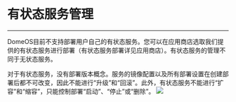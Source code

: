 # 有状态服务管理
---
DomeOS目前不支持部署用户自己的有状态服务。您可以在应用商店选取我们提供的有状态服务进行部署（有状态服务部署详见应用商店）。有状态服务的管理不同于无状态服务。

对于有状态服务，没有部署版本概念。服务的镜像配置以及所有部署设置在创建部署后都不可改变，因此不能进行“升级”和“回滚”。此外，有状态服务不能进行“扩容”和“缩容”，只能控制部署“启动”、“停止”或“删除”。
![](http://881471b33d4f9.cdn.sohucs.com/q_mini/newproject37.jpg)

